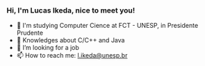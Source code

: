 ### Hi, I'm Lucas Ikeda, nice to meet you! ###

- 🔭 I'm studying Computer Cience at FCT - UNESP, in Presidente Prudente
- 🌱 Knowledges about C/C++ and Java
- 🤔 I’m looking for a job
- 📫 How to reach me: l.ikeda@unesp.br

